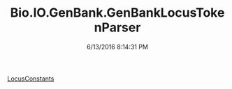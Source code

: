 ﻿---
title: Bio.IO.GenBank.GenBankLocusTokenParser
date: 6/13/2016 8:14:31 PM
---

[LocusConstants](T-Bio.IO.GenBank.GenBankLocusTokenParser.LocusConstants.html)
